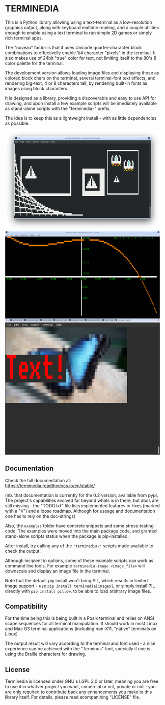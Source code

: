 TERMINEDIA
===========

This is a Python library allowing using a text-terminal as a low-resolution graphics
output, along with keyboard realtime reading, and a couple utilities
enough to enable using a text terminal to run simple 2D games or simply rich terminal
apps.

The "noveau" factor is that it uses Unicode quarter-character block combinations
to effectivelly enable 1/4 character "pixels" in the terminal. It also makes
use of 24bit "true" color for text, not limiting itself to the 80's
8 color palette for the terminal.

The development version allows loading image files and displaying those
as colored block chars on the terminal, several terminal-font text effects,
and rendering big-text, 4 or 8 characters tall, by rendering
built-in fonts as images using block characters.

It is designed as a library, providing a discoverable and easy to
use API for drawing, and upon install a few example scripts
will be imediately available as stand-alone scripts
with the "terminedia-" prefix.

The idea is to keep this as a lightweight install - with
as little dependencies as possible.


![Messy screenshot with current capabilities](docs/screenshot_01.png)
![Graph plot output example](docs/screenshot_02.png)
![Image rendering and big-text](docs/screenshot_04.png)

Documentation
--------------

Check the full documentation at:
    https://terminedia.readthedocs.io/en/stable/

(nb. that documentation is currently for the 0.2 version,
available from pypi. The project's capabilities
evolved far beyond whats is in there, but docs are
still missing - the "TODO.txt" file lists implemented
features or fixes (marked with a "V") and a loose roadmap.
Although for useage and documentation one has to rely
on the doc-strings)

Also, the ``examples`` folder have concrete snippets and
some stress-testing code. The examples
were moved into the main package code, and granted stand-alone
scripts status when the package is pip-installed.

After install, try calling any of the `"terminedia-"` scripts
made available to check the output.

Although incipient in options, some of these example
scripts can work as command line tools. For example
`terminedia-image <image_file>` will downscale and display
an image file in the terminal.

Note that the default pip install won't bring PIL, which results in
limited image support - use `pip install terminedia[images]`,
or simply install PIL directly with `pip install pillow`,
to be able to load arbitrary image files.



Compatibility
--------------

For the time being this is being built in a Posix terminal and relies
on ANSI scape sequences for all terminal manipulation. It should work
in most Linux and Mac OS terminal applications (including non-X11,
"native" terminals on Linux)

The output result will vary according to the terminal
and font used - a nice experience can be achieved
with the "Terminus" font, specially if one is using
the Braille characters for drawing.


License
--------
Terminedia is licensed under GNU's LGPL 3.0 or later, meaning you
are free to use it in whatver project you want, comercial or not,
private or not - you are only required to contribute back any
enhancements you make to this library itself.
For details, please read acompanining "LICENSE" file.
